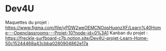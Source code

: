 # Dev4U

Maquettes du projet : https://www.figma.com/file/yPDW2weOEMCNOqsHuqnzXF/Learn%40Home---Openclassrooms---Projet-10?node-id=0%3A1
Kanban du projet : https://freckle-surfboard-c7b.notion.site/Dev4U-projet-Learn-Home-50c15244468a43cbba0280904862e17a
